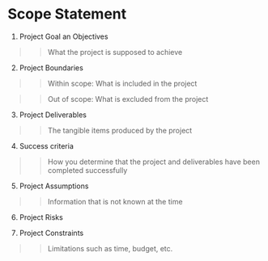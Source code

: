 # Scope Statement
1. Project Goal an Objectives
>> What the project is supposed to achieve




2. Project Boundaries
>> Within scope: What is included in the project




>> Out of scope: What is excluded from the project




3. Project Deliverables
>> The tangible items produced by the project



4. Success criteria
>> How you determine that the project and deliverables have been completed successfully




5. Project Assumptions
>> Information that is not known at the time




6. Project Risks
>>




7. Project Constraints
>> Limitations such as time, budget, etc.




